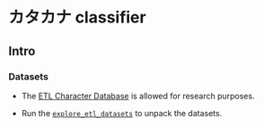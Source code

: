 # カタカナ classifier

## Intro

### Datasets

- The [ETL Character Database](http://etlcdb.db.aist.go.jp/) is allowed for research purposes.

- Run the [`explore_etl_datasets`](./explore_etl_datasets.ipynb) to unpack the datasets.